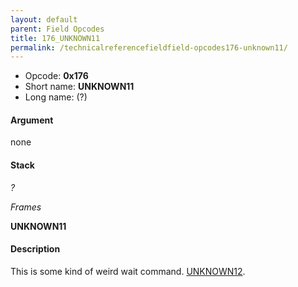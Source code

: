 ```yaml
---
layout: default
parent: Field Opcodes
title: 176_UNKNOWN11
permalink: /technicalreferencefieldfield-opcodes176-unknown11/
---
```


-   Opcode: **0x176**
-   Short name: **UNKNOWN11**
-   Long name: (?)

#### Argument

none

#### Stack

  
*?*

*Frames*

**UNKNOWN11**

#### Description

This is some kind of weird wait command. [UNKNOWN12](177_UNKNOWN12).

